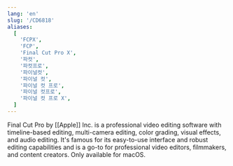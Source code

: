 ```yaml
---
lang: 'en'
slug: '/CD6818'
aliases:
  [
    'FCPX',
    'FCP',
    'Final Cut Pro X',
    '파컷',
    '파컷프로',
    '파이널컷',
    '파이널 컷',
    '파이널 컷 프로',
    '파이널 컷프로',
    '파이널 컷 프로 X',
  ]
---
```


Final Cut Pro by [[Apple]] Inc. is a professional video editing software with timeline-based editing, multi-camera editing, color grading, visual effects, and audio editing. It's famous for its easy-to-use interface and robust editing capabilities and is a go-to for professional video editors, filmmakers, and content creators. Only available for macOS.
